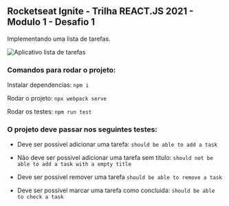 ## Rocketseat Ignite - Trilha REACT.JS 2021 - Modulo 1 - Desafio 1
Implementando uma lista de tarefas.

![Aplicativo lista de tarefas](https://i.imgur.com/L1m12iS.png)

### Comandos para rodar o projeto:
Instalar dependencias: ```npm i```

Rodar o projeto: ```npx webpack serve```

Rodar os testes: ```npm run test```

### O projeto deve passar nos seguintes testes:

- Deve ser possivel adicionar uma tarefa:
```should be able to add a task```

- Não deve ser possivel adicionar uma tarefa sem titulo:
```should not be able to add a task with a empty title```
    
- Deve ser possivel remover uma tarefa
```should be able to remove a task```

- Deve ser possivel marcar uma tarefa como concluida:
```should be able to check a task ``` 
